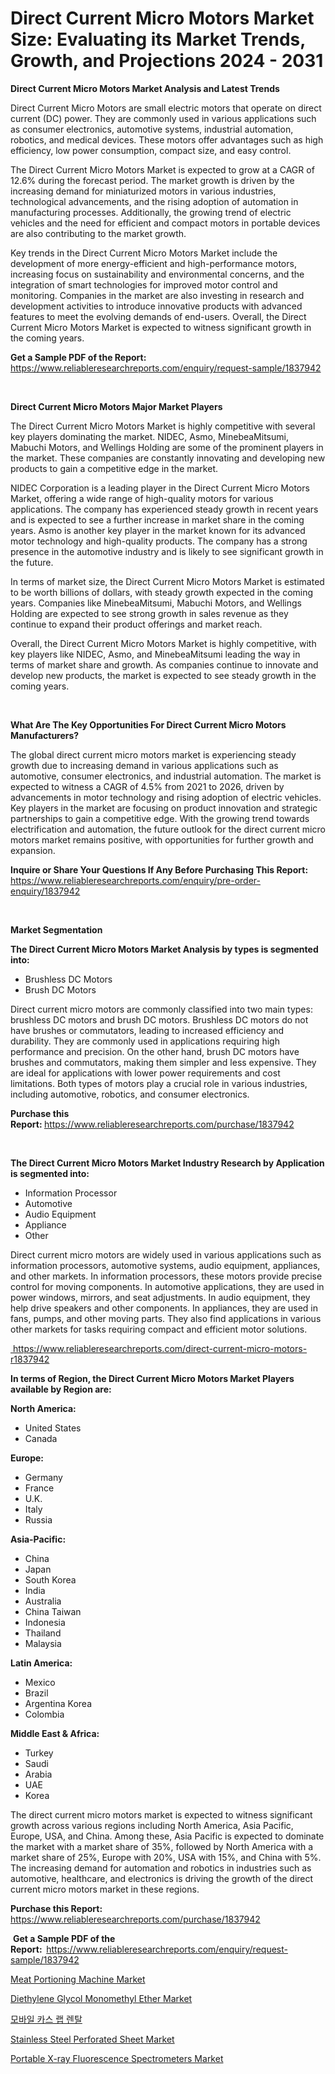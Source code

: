 <p><h1>Direct Current Micro Motors Market Size: Evaluating its Market Trends, Growth, and Projections 2024 - 2031</h1></p><p><strong>Direct Current Micro Motors Market Analysis and Latest Trends</strong></p>
<p><p>Direct Current Micro Motors are small electric motors that operate on direct current (DC) power. They are commonly used in various applications such as consumer electronics, automotive systems, industrial automation, robotics, and medical devices. These motors offer advantages such as high efficiency, low power consumption, compact size, and easy control.</p><p>The Direct Current Micro Motors Market is expected to grow at a CAGR of 12.6% during the forecast period. The market growth is driven by the increasing demand for miniaturized motors in various industries, technological advancements, and the rising adoption of automation in manufacturing processes. Additionally, the growing trend of electric vehicles and the need for efficient and compact motors in portable devices are also contributing to the market growth.</p><p>Key trends in the Direct Current Micro Motors Market include the development of more energy-efficient and high-performance motors, increasing focus on sustainability and environmental concerns, and the integration of smart technologies for improved motor control and monitoring. Companies in the market are also investing in research and development activities to introduce innovative products with advanced features to meet the evolving demands of end-users. Overall, the Direct Current Micro Motors Market is expected to witness significant growth in the coming years.</p></p>
<p><strong>Get a Sample PDF of the Report:&nbsp;</strong> <a href="https://www.reliableresearchreports.com/enquiry/request-sample/1837942">https://www.reliableresearchreports.com/enquiry/request-sample/1837942</a></p>
<p>&nbsp;</p>
<p><strong>Direct Current Micro Motors Major Market Players</strong></p>
<p><p>The Direct Current Micro Motors Market is highly competitive with several key players dominating the market. NIDEC, Asmo, MinebeaMitsumi, Mabuchi Motors, and Wellings Holding are some of the prominent players in the market. These companies are constantly innovating and developing new products to gain a competitive edge in the market.</p><p>NIDEC Corporation is a leading player in the Direct Current Micro Motors Market, offering a wide range of high-quality motors for various applications. The company has experienced steady growth in recent years and is expected to see a further increase in market share in the coming years. Asmo is another key player in the market known for its advanced motor technology and high-quality products. The company has a strong presence in the automotive industry and is likely to see significant growth in the future.</p><p>In terms of market size, the Direct Current Micro Motors Market is estimated to be worth billions of dollars, with steady growth expected in the coming years. Companies like MinebeaMitsumi, Mabuchi Motors, and Wellings Holding are expected to see strong growth in sales revenue as they continue to expand their product offerings and market reach.</p><p>Overall, the Direct Current Micro Motors Market is highly competitive, with key players like NIDEC, Asmo, and MinebeaMitsumi leading the way in terms of market share and growth. As companies continue to innovate and develop new products, the market is expected to see steady growth in the coming years.</p></p>
<p>&nbsp;</p>
<p><strong>What Are The Key Opportunities For Direct Current Micro Motors Manufacturers?</strong></p>
<p><p>The global direct current micro motors market is experiencing steady growth due to increasing demand in various applications such as automotive, consumer electronics, and industrial automation. The market is expected to witness a CAGR of 4.5% from 2021 to 2026, driven by advancements in motor technology and rising adoption of electric vehicles. Key players in the market are focusing on product innovation and strategic partnerships to gain a competitive edge. With the growing trend towards electrification and automation, the future outlook for the direct current micro motors market remains positive, with opportunities for further growth and expansion.</p></p>
<p><strong>Inquire or Share Your Questions If Any Before Purchasing This Report:</strong> <a href="https://www.reliableresearchreports.com/enquiry/pre-order-enquiry/1837942">https://www.reliableresearchreports.com/enquiry/pre-order-enquiry/1837942</a></p>
<p>&nbsp;</p>
<p><strong>Market Segmentation</strong></p>
<p><strong>The Direct Current Micro Motors Market Analysis by types is segmented into:</strong></p>
<p><ul><li>Brushless DC Motors</li><li>Brush DC Motors</li></ul></p>
<p><p>Direct current micro motors are commonly classified into two main types: brushless DC motors and brush DC motors. Brushless DC motors do not have brushes or commutators, leading to increased efficiency and durability. They are commonly used in applications requiring high performance and precision. On the other hand, brush DC motors have brushes and commutators, making them simpler and less expensive. They are ideal for applications with lower power requirements and cost limitations. Both types of motors play a crucial role in various industries, including automotive, robotics, and consumer electronics.</p></p>
<p><strong>Purchase this Report:&nbsp;</strong><a href="https://www.reliableresearchreports.com/purchase/1837942">https://www.reliableresearchreports.com/purchase/1837942</a></p>
<p>&nbsp;</p>
<p><strong>The Direct Current Micro Motors Market Industry Research by Application is segmented into:</strong></p>
<p><ul><li>Information Processor</li><li>Automotive</li><li>Audio Equipment</li><li>Appliance</li><li>Other</li></ul></p>
<p><p>Direct current micro motors are widely used in various applications such as information processors, automotive systems, audio equipment, appliances, and other markets. In information processors, these motors provide precise control for moving components. In automotive applications, they are used in power windows, mirrors, and seat adjustments. In audio equipment, they help drive speakers and other components. In appliances, they are used in fans, pumps, and other moving parts. They also find applications in various other markets for tasks requiring compact and efficient motor solutions.</p></p>
<p><a href="https://www.reliableresearchreports.com/direct-current-micro-motors-r1837942">&nbsp;https://www.reliableresearchreports.com/direct-current-micro-motors-r1837942</a></p>
<p><strong>In terms of Region, the Direct Current Micro Motors Market Players available by Region are:</strong></p>
<p>
    <p> <strong> North America: </strong>
        <ul>
            <li>United States</li>
            <li>Canada</li>
        </ul>
        </p> 
    <p> <strong> Europe: </strong>
        <ul>
            <li>Germany</li>
            <li>France</li>
            <li>U.K.</li>
            <li>Italy</li>
            <li>Russia</li>
        </ul>
        </p> 
    <p> <strong> Asia-Pacific: </strong>
        <ul>
            <li>China</li>
            <li>Japan</li>
            <li>South Korea</li>
            <li>India</li>
            <li>Australia</li>
            <li>China Taiwan</li>
            <li>Indonesia</li>
            <li>Thailand</li>
            <li>Malaysia</li>
        </ul>
        </p> 
    <p> <strong> Latin America: </strong>
        <ul>
            <li>Mexico</li>
            <li>Brazil</li>
            <li>Argentina Korea</li>
            <li>Colombia</li>
        </ul>
        </p> 
    <p> <strong> Middle East & Africa: </strong>
        <ul>
            <li>Turkey</li>
            <li>Saudi</li>
            <li>Arabia</li>
            <li>UAE</li>
            <li>Korea</li>
        </ul>
    </p>
    </p>
<p><p>The direct current micro motors market is expected to witness significant growth across various regions including North America, Asia Pacific, Europe, USA, and China. Among these, Asia Pacific is expected to dominate the market with a market share of 35%, followed by North America with a market share of 25%, Europe with 20%, USA with 15%, and China with 5%. The increasing demand for automation and robotics in industries such as automotive, healthcare, and electronics is driving the growth of the direct current micro motors market in these regions.</p></p>
<p><strong>Purchase this Report: </strong><a href="https://www.reliableresearchreports.com/purchase/1837942">https://www.reliableresearchreports.com/purchase/1837942</a></p>
<p>&nbsp;<strong>Get a Sample PDF of the Report:&nbsp;&nbsp;</strong><a href="https://www.reliableresearchreports.com/enquiry/request-sample/1837942">https://www.reliableresearchreports.com/enquiry/request-sample/1837942</a></p>
<p><strong></strong></p>
<p><p><a href="https://view.publitas.com/reportprime-1/meat-portioning-machine-market-exploring-market-share-market-trends-and-future-growth/">Meat Portioning Machine Market</a></p><p><a href="https://issuu.com/reportprime-2/docs/diethylene-glycol-monomethyl-ether-market-size-203">Diethylene Glycol Monomethyl Ether Market</a></p><p><a href="https://github.com/laholand/Market-Research-Report-List-3/blob/main/748625438907.md">모바일 카스 랩 렌탈</a></p><p><a href="https://cute-banjo-8ca.notion.site/Stainless-Steel-Perforated-Sheet-Market-Comprehensive-Assessment-by-Type-Application-and-Geograph-682331b1b829472bb2a5b04e6ff9b105">Stainless Steel Perforated Sheet Market</a></p><p><a href="https://github.com/JameTravis/Market-Research-Report-List-4/blob/main/portable-x-ray-fluorescence-spectrometers-market.md">Portable X-ray Fluorescence Spectrometers Market</a></p></p>